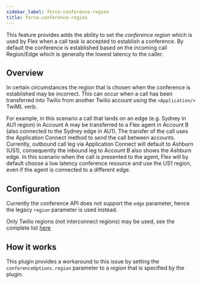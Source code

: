 ```yaml
---
sidebar_label: force-conference-region
title: force-conference-region
---
```


This feature provides adds the ability to set the _conference region_ which is used by Flex when a call task is accepted to establish a conference. By default the conference is established based on the incoming call Region/Edge which is generally the lowest latency to the caller. 

## Overview
In certain circumstances the region that is chosen when the conference is established may be incorrect. This can occur when a call has been transferred into Twilio from another Twilio account using the `<Application/>` TwiML verb. 

For example, in this scenario a call that lands on an edge (e.g. Sydney in AU1 region) in Account A may be transferred to a Flex agent in Account B (also connected to the Sydney edge in AU1).  The transfer of the call uses the Application Connect method to send the call between accounts. Currently, outbound call leg via Application Connect will default to Ashburn (US1), consequently the inbound leg to Account B also shows the Ashburn edge. In this scenario when the call is presented to the agent, Flex will by default choose a low latency conference resource and use the US1 region, even if the agent is connected to a different edge.

## Configuration
Currently the conference API does not support the `edge` parameter, hence the legacy `region` parameter is used instead. 

Only Twilio regions (not interconnect regions) may be used, see the complete list [here](https://www.twilio.com/docs/global-infrastructure/edge-locations/legacy-regions)

## How it works
This plugin provides a workaround to this issue by setting the `conferenceOptions.region` parameter to a _region_ that is specified by the plugin.
